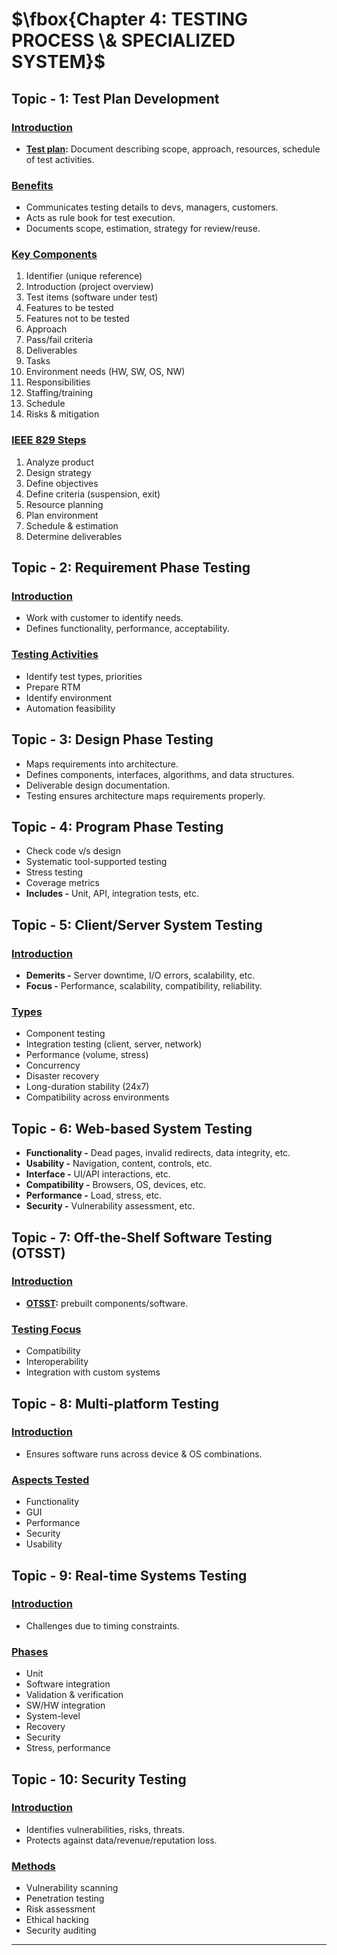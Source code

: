 # $\fbox{Chapter 4: TESTING PROCESS \& SPECIALIZED SYSTEM}$  





## **Topic - 1: Test Plan Development**

### <u>Introduction</u>

- **<u>Test plan</u>:** Document describing scope, approach, resources, schedule of test activities.


### <u>Benefits</u>

- Communicates testing details to devs, managers, customers.
- Acts as rule book for test execution.
- Documents scope, estimation, strategy for review/reuse.


### <u>Key Components</u>

1. Identifier (unique reference)
2. Introduction (project overview)
3. Test items (software under test)
4. Features to be tested
5. Features not to be tested
6. Approach
7. Pass/fail criteria
8. Deliverables
9. Tasks
10. Environment needs (HW, SW, OS, NW)
11. Responsibilities
12. Staffing/training
13. Schedule
14. Risks & mitigation


### <u>IEEE 829 Steps</u>

1. Analyze product
2. Design strategy
3. Define objectives
4. Define criteria (suspension, exit)
5. Resource planning
6. Plan environment
7. Schedule & estimation
8. Determine deliverables



## **Topic - 2: Requirement Phase Testing**

### <u>Introduction</u>

- Work with customer to identify needs.
- Defines functionality, performance, acceptability.


### <u>Testing Activities</u>

  - Identify test types, priorities
  - Prepare RTM
  - Identify environment
  - Automation feasibility



## **Topic - 3: Design Phase Testing**

- Maps requirements into architecture.
- Defines components, interfaces, algorithms, and data structures.
- Deliverable design documentation.
- Testing ensures architecture maps requirements properly.



## **Topic - 4: Program Phase Testing**

- Check code v/s design
- Systematic tool-supported testing
- Stress testing
- Coverage metrics
- **Includes -** Unit, API, integration tests, etc.



## **Topic - 5: Client/Server System Testing**

### <u>Introduction</u>

- **Demerits -** Server downtime, I/O errors, scalability, etc.
- **Focus -** Performance, scalability, compatibility, reliability.


### <u>Types</u>

- Component testing
- Integration testing (client, server, network)
- Performance (volume, stress)
- Concurrency
- Disaster recovery
- Long-duration stability (24x7)
- Compatibility across environments



## **Topic - 6: Web-based System Testing**

- **Functionality -** Dead pages, invalid redirects, data integrity, etc.
- **Usability -** Navigation, content, controls, etc.
- **Interface -** UI/API interactions, etc.
- **Compatibility -** Browsers, OS, devices, etc.
- **Performance -** Load, stress, etc.
- **Security -** Vulnerability assessment, etc.



## **Topic - 7: Off-the-Shelf Software Testing (OTSST)**

### <u>Introduction</u>

- **<u>OTSST</u>:** prebuilt components/software.


### <u>Testing Focus</u>

- Compatibility
- Interoperability
- Integration with custom systems



## **Topic - 8: Multi-platform Testing**

### <u>Introduction</u>

- Ensures software runs across device & OS combinations.


### <u>Aspects Tested</u>

- Functionality
- GUI
- Performance
- Security
- Usability



## **Topic - 9: Real-time Systems Testing**

### <u>Introduction</u>

- Challenges due to timing constraints.


### <u>Phases</u>

- Unit
- Software integration
- Validation & verification
- SW/HW integration
- System-level
- Recovery
- Security
- Stress, performance



## **Topic - 10: Security Testing**

### <u>Introduction</u>

- Identifies vulnerabilities, risks, threats.
- Protects against data/revenue/reputation loss.


### <u>Methods</u>

- Vulnerability scanning
- Penetration testing
- Risk assessment
- Ethical hacking
- Security auditing

---
